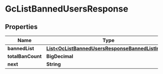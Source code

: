 

# GcListBannedUsersResponse


## Properties

| Name | Type | Description | Notes |
|------------ | ------------- | ------------- | -------------|
|**bannedList** | [**List&lt;OcListBannedUsersResponseBannedListInner&gt;**](OcListBannedUsersResponseBannedListInner.md) |  |  [optional] |
|**totalBanCount** | **BigDecimal** |  |  [optional] |
|**next** | **String** |  |  [optional] |



